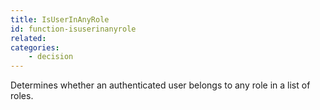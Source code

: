 ```yaml
---
title: IsUserInAnyRole
id: function-isuserinanyrole
related:
categories:
    - decision
---
```


Determines whether an authenticated user belongs to any role in a list of roles.
